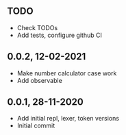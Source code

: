 ## TODO

- Check TODOs
- Add tests, configure github CI

## 0.0.2, 12-02-2021

- Make number calculator case work
- Add observable

## 0.0.1, 28-11-2020

- Add initial repl, lexer, token versions
- Initial commit